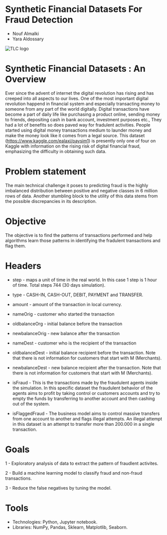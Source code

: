 # Synthetic Financial Datasets For Fraud Detection

* Nouf Almalki
* Yara Aldossary

![TLC logo](https://feedzai.com/aptopees/2020/12/Header_Fraud_Detection_and_Prevention-.jpg)



# Synthetic Financial Datasets : An Overview

Ever since the advent of internet the digital revolution has rising and has creeped into all aspects to our lives. One of the most important digital revolution happend in financial system and especially transacting money to someone from any part of the world digitally. Digital transactions have become a part of daily life like purchasing a product online, sending money to friends, depositing cash in bank account, investment purposes etc., They had a lot of benefits so does paved way for fradulent activities. People started using digital money transactions medium to launder money and make the money look like it comes from a legal source. This dataset (https://www.kaggle.com/ealaxi/paysim1) is presently only one of four on Kaggle with information on the rising risk of digital financial fraud, emphasizing the difficulty in obtaining such data.


# Problem statement

The main technical challenge it poses to predicting fraud is the highly imbalanced distribution between positive and negative classes in 6 million rows of data. Another stumbling block to the utility of this data stems from the possible discrepancies in its description.

# Objective

The objective is to find the patterns of transactions performed and help algorithms learn those patterns in identifying the fradulent transactions and flag them.


# Headers

* step - maps a unit of time in the real world. In this case 1 step is 1 hour of time. Total steps 744 (30 days simulation).

* type - CASH-IN, CASH-OUT, DEBIT, PAYMENT and TRANSFER.

* amount - amount of the transaction in local currency.

* nameOrig - customer who started the transaction

* oldbalanceOrg - initial balance before the transaction

* newbalanceOrig - new balance after the transaction

* nameDest - customer who is the recipient of the transaction

* oldbalanceDest - initial balance recipient before the transaction. Note that there is not information for customers that start with M (Merchants).

* newbalanceDest - new balance recipient after the transaction. Note that there is not information for customers that start with M (Merchants).

* isFraud - This is the transactions made by the fraudulent agents inside the simulation. In this specific dataset the fraudulent behavior of the agents aims to profit by taking control or customers accounts and try to empty the funds by transferring to another account and then cashing out of the system.

* isFlaggedFraud - The business model aims to control massive transfers from one account to another and flags illegal attempts. An illegal attempt in this dataset is an attempt to transfer more than 200.000 in a single transaction.

# Goals

1 - Exploratory analysis of data to extract the pattern of fraudlent activites.

2 - Build a machine learning model to classify fraud and non-fraud transactions.

3 - Reduce the false negatives by tuning the model.

# Tools

* Technologies: Python, Jupyter notebook.
* Libraries: NumPy, Pandas, Sklearn, Matplotlib, Seaborn.


